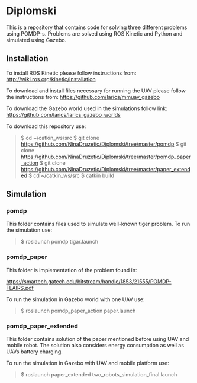 # Diplomski
This is a repository that contains code for solving three different problems using POMDP-s. Problems are solved using ROS Kinetic and Python and simulated using Gazebo. 
## Installation
To install ROS Kinetic please follow instructions from:
http://wiki.ros.org/kinetic/Installation

To download and install files necessary for running the UAV please follow the instructions from:
https://github.com/larics/mmuav_gazebo

To download the Gazebo world used in the simulations follow link:
https://github.com/larics/larics_gazebo_worlds

To download this repository use:

>$ cd ~/catkin_ws/src
>$ git clone https://github.com/NinaDruzetic/Diplomski/tree/master/pomdp
>$ git clone https://github.com/NinaDruzetic/Diplomski/tree/master/pomdp_paper_action
>$ git clone https://github.com/NinaDruzetic/Diplomski/tree/master/paper_extended
>$ cd ~/catkin_ws/src
>$ catkin build

## Simulation
### pomdp
This folder contains files used to simulate well-known tiger problem. To run the simulation use:

>$ roslaunch pomdp tigar.launch

### pomdp_paper
This folder is implementation of the problem found in:

https://smartech.gatech.edu/bitstream/handle/1853/21555/POMDP-FLAIRS.pdf

To run the simulation in Gazebo world with one UAV use:

>$ roslaunch pomdp_paper_action paper.launch

### pomdp_paper_extended
This folder contains solution of the paper mentioned before using UAV and mobile robot. The solution also considers energy consumption as well as UAVs battery charging. 

To run the simulation in Gazebo with UAV and mobile platform use:

>$ roslaunch paper_extended two_robots_simulation_final.launch
